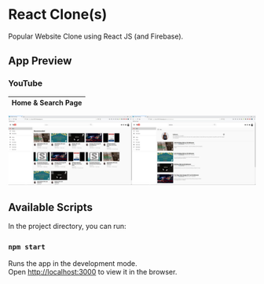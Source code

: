 # React Clone(s)
Popular Website Clone using React JS (and Firebase).

## App Preview

### YouTube

| Home & Search Page |
| ---- |
![YouTube Screenshots](/youtube-clone/screenshot/youtube.jpg)

## Available Scripts

In the project directory, you can run:

### `npm start`

Runs the app in the development mode.<br />
Open [http://localhost:3000](http://localhost:3000) to view it in the browser.
